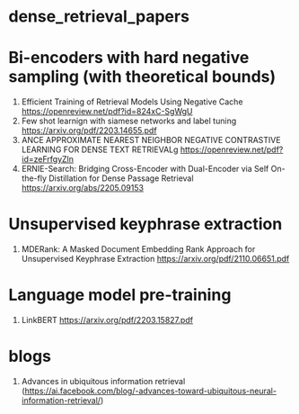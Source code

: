 # dense_retrieval_papers


# Bi-encoders with hard negative sampling (with theoretical bounds)
1.  Efficient Training of Retrieval Models Using Negative Cache <a>https://openreview.net/pdf?id=824xC-SgWgU</a>
2.  Few shot learnign with siamese networks and label tuning <a> https://arxiv.org/pdf/2203.14655.pdf </a>
3.  ANCE APPROXIMATE NEAREST NEIGHBOR NEGATIVE CONTRASTIVE LEARNING FOR DENSE TEXT RETRIEVALg  <a> https://openreview.net/pdf?id=zeFrfgyZln </a> 
4.  ERNIE-Search: Bridging Cross-Encoder with Dual-Encoder via Self On-the-fly Distillation for Dense Passage Retrieval <a> https://arxiv.org/abs/2205.09153 </a>

# Unsupervised keyphrase extraction
1.  MDERank: A Masked Document Embedding Rank Approach for Unsupervised Keyphrase Extraction <a>https://arxiv.org/pdf/2110.06651.pdf</a>


# Language model pre-training
1. LinkBERT <a> https://arxiv.org/pdf/2203.15827.pdf </a>

# blogs
1. Advances in ubiquitous information retrieval (https://ai.facebook.com/blog/-advances-toward-ubiquitous-neural-information-retrieval/)

